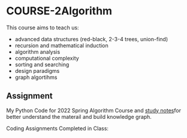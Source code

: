 # COURSE-2Algorithm

This course aims to teach us:
- advanced data structures (red-black, 2-3-4 trees, union-find)
- recursion and mathematical induction
- algorithm analysis
- computational complexity
- sorting and searching
- design paradigms
- graph algortihms

## Assignment
My Python Code for 2022 Spring Algorithm Course and [study notes]()for better understand the materail  and build knowledge graph.

Coding Assignments Completed in Class:
